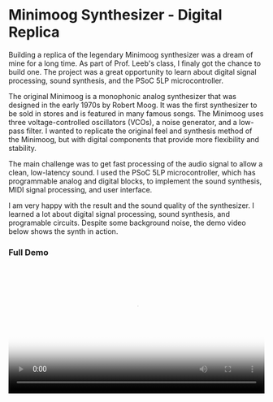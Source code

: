 # Minimoog Synthesizer - Digital Replica

Building a replica of the legendary Minimoog synthesizer was a dream of mine for a long time. As part of Prof. Leeb's class, I finaly got the chance to build one. The project was a great opportunity to learn about digital signal processing, sound synthesis, and the PSoC 5LP microcontroller.

The original Minimoog is a monophonic analog synthesizer that was designed in the early 1970s by Robert Moog. It was the first synthesizer to be sold in stores and is featured in many famous songs. The Minimoog uses three voltage-controlled oscillators (VCOs), a noise generator, and a low-pass filter. I wanted to replicate the original feel and synthesis method of the Minimoog, but with digital components that provide more flexibility and stability.

The main challenge was to get fast processing of the audio signal to allow a clean, low-latency sound. I used the PSoC 5LP microcontroller, which has programmable analog and digital blocks, to implement the sound synthesis, MIDI signal processing, and user interface.

I am very happy with the result and the sound quality of the synthesizer. I learned a lot about digital signal processing, sound synthesis, and programable circuits. Despite some background noise, the demo video below shows the synth in action.

### Full Demo

<p style="text-align: center">
    <video style="width: 100%" controls poster="./projects/Moog/synth.jpg">
        <source src="./projects/Moog/synth.mp4" type="video/mp4">
        Your browser does not support the video tag.
    </video>
</p>